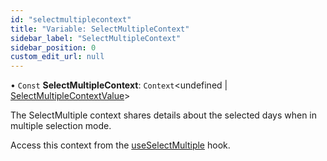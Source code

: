 ```yaml
---
id: "selectmultiplecontext"
title: "Variable: SelectMultipleContext"
sidebar_label: "SelectMultipleContext"
sidebar_position: 0
custom_edit_url: null
---
```


• `Const` **SelectMultipleContext**: `Context`<undefined \| [SelectMultipleContextValue](../interfaces/selectmultiplecontextvalue.md)\>

The SelectMultiple context shares details about the selected days when in
multiple selection mode.

Access this context from the [useSelectMultiple](../functions/useselectmultiple.md) hook.
